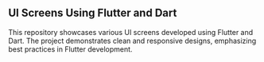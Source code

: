 ## UI Screens Using Flutter and Dart
This repository showcases various UI screens developed using Flutter and Dart. The project demonstrates clean and responsive designs, emphasizing best practices in Flutter development.
